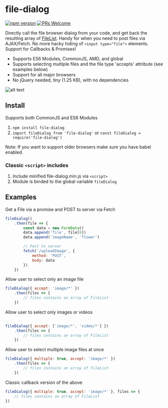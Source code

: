 # file-dialog

[![npm version](https://img.shields.io/npm/v/file-dialog.svg?style=flat)](https://www.npmjs.com/package/file-dialog) [![PRs Welcome](https://img.shields.io/badge/PRs-welcome-brightgreen.svg)](CONTRIBUTING.md#pull-requests)

Directly call the file browser dialog from your code, and get back the resulting array of [FileList](https://developer.mozilla.org/en/docs/Web/API/FileList). Handy for when you need to post files via AJAX/Fetch. No more hacky hiding of `<input type="file">` elements. Support for Callbacks & Promises! 

- Supports ES6 Modules, CommonJS, AMD, and global
- Supports selecting multiple files and the file type 'accepts' attribute (see examples below)
- Support for all major browsers
- No jQuery needed, tiny (1.25 KB), with no dependencies

![alt text](http://i.imgur.com/LjJlg7L.png "Logo Title Text 1")


## Install
Supports both CommonJS and ES6 Modules

1. `npm install file-dialog`
2. `import fileDialog from 'file-dialog'` or `const fileDialog = require('file-dialog')`

Note: If you want to support older browsers make sure you have babel enabled.

### Classic `<script>` includes
1. Include minified file-dialog.min.js via `<script>`
2. Module is binded to the global variable `fileDialog`


## Examples

Get a File via a promise and POST to server via Fetch

```javascript
fileDialog()
    .then(file => {
        const data = new FormData()
        data.append('file', file[0])
        data.append('imageName', 'flower')

        // Post to server
        fetch('/uploadImage', {
            method: 'POST',
            body: data
        })
    })
```

Allow user to select only an image file

```javascript
fileDialog({ accept: 'image/*' })
    .then(files => {
        // files contains an array of FileList
    })
```

Allow user to select only images or videos
```javascript
    
fileDialog({ accept: ['image/*', 'video/*'] })
    .then(files => {
        // files contains an array of FileList
    })
```

Allow user to select multiple image files at once

```javascript
fileDialog({ multiple: true, accept: 'image/*' })
    .then(files => {
        // files contains an array of FileList
    })
```

Classic callback version of the above

```javascript
fileDialog({ multiple: true, accept: 'image/*' }, files => {
    // files contains an array of FileList
})
```
